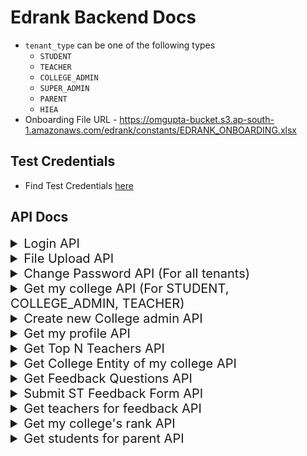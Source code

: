 # Edrank Backend Docs
- `tenant_type` can be one of the following types
    - `STUDENT`
    - `TEACHER`
    - `COLLEGE_ADMIN`
    - `SUPER_ADMIN`
    - `PARENT`
    - `HIEA`
- Onboarding File URL - https://omgupta-bucket.s3.ap-south-1.amazonaws.com/edrank/constants/EDRANK_ONBOARDING.xlsx
## Test Credentials

- Find Test Credentials [here](https://github.com/edrank/edrank_backend/blob/master/docs/CREDENTIALS.md)

## API Docs
<details>

<summary style="font-size:20px">Login API</summary>

`POST /login`
#### Request Headers
``` json
{
    "x-edrank-tenant-type":"COLLEGE_ADMIN"
}
```
#### Request Body
``` json
{
    "email":"omgupta1608@gmail.com",
    "password":"om123"
}
```
#### Response
``` json
{
    "data": {
        "access_token": "eyJhbGciOiJIUzI1NiIsInR5cCI6IkpXVCJ9.eyJ0ZW5hbnRfaWQiOjEsInRlbmFudF90eXBlIjoiQ09MTEVHRV9BRE1JTiIsImlzX2FjdGl2ZSI6dHJ1ZSwiZW1haWwiOiJvbWd1cHRhMTYwOEBnbWFpbC5jb20iLCJjaWQiOjF9.SSgtr0KiyA3-Zm-UKkaq0HrjUAHrpxvFitvW67k5tvE",
        "tenant_id": 1,
        "tenant_type": "COLLEGE_ADMIN",
        "user": {
            "id": 1,
            "cid": 1,
            "name": "Om",
            "email": "omgupta1608@gmail.com",
            "is_active": true
        }
    },
    "message": "Logged In"
}
```
</details>


<details>

<summary style="font-size:20px">File Upload API</summary>

`POST /file-upload`
#### Request Headers
``` json
{
    "Authorization":"Bearer eyJhbGciOiJIUzI1NiIsInR5cCI6IkpXVCJ9.eyJ0ZW5hbnRfaWQiOjEsInRlbmFudF90eXBlIjoiQ09MTEVHRV9BRE1JTiIsImlzX2FjdGl2ZSI6dHJ1ZSwiZW1haWwiOiJvbWd1cHRhMTYwOEBnbWFpbC5jb20ifQ.UFnQCWw_9lsD6bDqHx4RJalvNxwuTmSkeVzuCsQ_TlA"
}
```
#### Request Body (FORM DATA)
``` json
{
   "file": "FILE TO UPLOAD",
   "file_type": "COLLEGE_ONBOARDING"
}
```
#### Response
``` json
{
    "data": {
        "filepath": "https://omgupta-bucket.s3.ap-south-1.amazonaws.com/edrank/README.md",
        "file_registry_id": 2
    },
    "message": "File uploaded"
}
```

</details>

<details>

<summary style="font-size:20px">Change Password API (For all tenants)</summary>

`POST /change-password`
#### Request Headers
``` json
{
    "Authorization":"Bearer eyJhbGciOiJIUzI1NiIsInR5cCI6IkpXVCJ9.eyJ0ZW5hbnRfaWQiOjEsInRlbmFudF90eXBlIjoiQ09MTEVHRV9BRE1JTiIsImlzX2FjdGl2ZSI6dHJ1ZSwiZW1haWwiOiJvbWd1cHRhMTYwOEBnbWFpbC5jb20ifQ.UFnQCWw_9lsD6bDqHx4RJalvNxwuTmSkeVzuCsQ_TlA"
}
```
#### Request Body (FORM DATA)
``` json
{
   "old_password": "om123",
   "new_password": "om1234"
}
```
#### Response
``` json
{
    "data": {
        "tenant_type": "COLLEGE_ADMIN"
    },
    "message": "Password changed successfully!"
}
```

</details>


<details>

<summary style="font-size:20px">Get my college API (For STUDENT, COLLEGE_ADMIN, TEACHER)</summary>

`GET /college`
#### Request Headers
``` json
{
    "Authorization":"Bearer eyJhbGciOiJIUzI1NiIsInR5cCI6IkpXVCJ9.eyJ0ZW5hbnRfaWQiOjEsInRlbmFudF90eXBlIjoiQ09MTEVHRV9BRE1JTiIsImlzX2FjdGl2ZSI6dHJ1ZSwiZW1haWwiOiJvbWd1cHRhMTYwOEBnbWFpbC5jb20ifQ.UFnQCWw_9lsD6bDqHx4RJalvNxwuTmSkeVzuCsQ_TlA"
}
```
#### Response
``` json
{
    "data": {
        "college": {
            "id": 1,
            "name": "Maharaja Surajmal Institute",
            "email": "contact@msijanakpuri.com",
            "phone": "011-45656183",
            "website_url": "https://www.msijanakpuri.com/",
            "university_name": "Guru Gobind Singh Indraprastha University (GGSIPU)",
            "college_type": "SEMI_GOVT",
            "city": "New Delhi",
            "state": "Delhi",
            "onboarding_status": "ON_GOING",
            "is_active": true,
            "created_at": "2022-07-23T07:39:19Z",
            "updated_at": "2022-07-23T07:39:19Z"
        }
    },
    "message": "Fetched College"
}
```

</details>

<details>

<summary style="font-size:20px">Create new College admin API</summary>

`POST /create-college-admin`
#### Request Headers
``` json
{
    "Authorization":"Bearer eyJhbGciOiJIUzI1NiIsInR5cCI6IkpXVCJ9.eyJ0ZW5hbnRfaWQiOjEsInRlbmFudF90eXBlIjoiQ09MTEVHRV9BRE1JTiIsImlzX2FjdGl2ZSI6dHJ1ZSwiZW1haWwiOiJvbWd1cHRhMTYwOEBnbWFpbC5jb20ifQ.UFnQCWw_9lsD6bDqHx4RJalvNxwuTmSkeVzuCsQ_TlA"
}
```
#### Request Body (FORM DATA)
``` json
{
    "name":"Test Admin",
    "email":"omgupta1608+1@gmail.com"
}
```
#### Response
``` json
{
    "data": {
        "college_admin_id": 6
    },
    "message": "College Admin Created!"
}
```

</details>

<details>

<summary style="font-size:20px">Get my profile API</summary>

`GET /my-profile`
#### Request Headers
``` json
{
    "Authorization":"Bearer eyJhbGciOiJIUzI1NiIsInR5cCI6IkpXVCJ9.eyJ0ZW5hbnRfaWQiOjEsInRlbmFudF90eXBlIjoiQ09MTEVHRV9BRE1JTiIsImlzX2FjdGl2ZSI6dHJ1ZSwiZW1haWwiOiJvbWd1cHRhMTYwOEBnbWFpbC5jb20ifQ.UFnQCWw_9lsD6bDqHx4RJalvNxwuTmSkeVzuCsQ_TlA"
}
```
#### Response
``` json
{
    "data": {
        "profile": {
            "id": 1,
            "cid": 1,
            "name": "Om",
            "email": "omgupta1608@gmail.com",
            "is_active": true,
            "password": "$2a$14$MfY9CQYjnG7JS8Y8BYKOj.xiBm0DABfROWoYmh489sv8ifNTYqiJW",
            "created_at": "2022-07-23T06:42:01Z",
            "updated_at": "2022-07-24T15:45:52Z"
        }
    },
    "message": "My Profile fetched!"
}
```

</details>


<details>

<summary style="font-size:20px">Get Top N Teachers API</summary>

`POST /top-n-teachers`
#### Request Headers
``` json
{
    "Authorization":"Bearer eyJhbGciOiJIUzI1NiIsInR5cCI6IkpXVCJ9.eyJ0ZW5hbnRfaWQiOjEsInRlbmFudF90eXBlIjoiQ09MTEVHRV9BRE1JTiIsImlzX2FjdGl2ZSI6dHJ1ZSwiZW1haWwiOiJvbWd1cHRhMTYwOEBnbWFpbC5jb20ifQ.UFnQCWw_9lsD6bDqHx4RJalvNxwuTmSkeVzuCsQ_TlA"
}
```
#### Request Body
- In case of `COLLEGE`, `cid` is important (other keys must be present)
- In case of `NATIONAL`, no other fields are required (keys must be present)
- In case of `REGIONAL`, `city` is important (other keys must be present)
- In case of `STATE`, `state` is important (other keys must be present)
- Send "n" = -1 for getting all the data
``` json
{
    "request_type": "COLLEGE",
    "cid": 1,
    "city": "",
    "state": "",
    "n": 3
}
```
#### Response
``` json
{
    "data": {
        "teachers": [
            {
                "id": 3,
                "name": "Virat Kohli",
                "score": 91.08,
                "rank": 1,
                "college_name": "Maharaja Surajmal Institute"
            },
            {
                "id": 2,
                "name": "Rishi Dholkheria",
                "score": 83.98,
                "rank": 2,
                "college_name": "Maharaja Surajmal Institute"
            },
            {
                "id": 1,
                "name": "Kavita Pabreja",
                "score": 61.23,
                "rank": 3,
                "college_name": "Maharaja Surajmal Institute"
            }
        ]
    },
    "message": "Top 3 Teachers"
}
```

</details>


<details>

<summary style="font-size:20px">Get College Entity of my college API</summary>

`GET /my-college-entity/:entity?page=1&size=2`
#### Request Headers
``` json
{
    "Authorization":"Bearer eyJhbGciOiJIUzI1NiIsInR5cCI6IkpXVCJ9.eyJ0ZW5hbnRfaWQiOjEsInRlbmFudF90eXBlIjoiQ09MTEVHRV9BRE1JTiIsImlzX2FjdGl2ZSI6dHJ1ZSwiZW1haWwiOiJvbWd1cHRhMTYwOEBnbWFpbC5jb20ifQ.UFnQCWw_9lsD6bDqHx4RJalvNxwuTmSkeVzuCsQ_TlA"
}
```
#### Request Params
- Entity should be one of `teachers`, `parents`, `students`, `college_admins`

#### Query params
``` json
{
    "page":"1",
    "size":"2"
}
```
#### Response
``` json
{
    "data": {
        "college_admins": [
            {
                "id": 1,
                "cid": 1,
                "name": "Om",
                "email": "omgupta1608@gmail.com",
                "is_active": true,
                "password": "$2a$14$MfY9CQYjnG7JS8Y8BYKOj.xiBm0DABfROWoYmh489sv8ifNTYqiJW",
                "created_at": "2022-07-23T06:42:01Z",
                "updated_at": "2022-07-24T15:45:52Z"
            }
        ]
    },
    "message": "College Admins of your College!"
}
```

</details>


<details>

<summary style="font-size:20px">Get Feedback Questions API</summary>

`GET /feedback-questions/:type`
#### Request Headers
``` json
{
    "Authorization":"Bearer eyJhbGciOiJIUzI1NiIsInR5cCI6IkpXVCJ9.eyJ0ZW5hbnRfaWQiOjEsInRlbmFudF90eXBlIjoiQ09MTEVHRV9BRE1JTiIsImlzX2FjdGl2ZSI6dHJ1ZSwiZW1haWwiOiJvbWd1cHRhMTYwOEBnbWFpbC5jb20ifQ.UFnQCWw_9lsD6bDqHx4RJalvNxwuTmSkeVzuCsQ_TlA"
}
```
#### Request Params
- Type should be one of `ST`, `SC`, `PC`, `HC`


#### Response
``` json
{
    "data": {
        "questions": [
            {
                "id": 1,
                "title": "How was the teacher's subject knowledge?",
                "option_1": "Excellent",
                "option_2": "Very Good",
                "option_3": "Fair",
                "option_4": "Poor",
                "Option5": "Very Poor",
                "type": "ST",
                "is_active": "1",
                "created_at": "2022-08-06T19:29:40Z",
                "updated_at": "0001-01-01T00:00:00Z"
            },
            {
                "id": 2,
                "title": "How was the teacher's communication skills?",
                "option_1": "Excellent",
                "option_2": "Good",
                "option_3": "Satisfactory",
                "option_4": "Bad",
                "Option5": "Very Bad",
                "type": "ST",
                "is_active": "1",
                "created_at": "2022-08-06T19:29:40Z",
                "updated_at": "0001-01-01T00:00:00Z"
            }
        ],
        "type": "ST"
    },
    "message": "Feedback Questions"
}
```

</details>


<details>

<summary style="font-size:20px">Submit ST Feedback Form API</summary>

`POST /submit-feedback/ST`
#### Request Headers
``` json
{
    "Authorization":"Bearer eyJhbGciOiJIUzI1NiIsInR5cCI6IkpXVCJ9.eyJ0ZW5hbnRfaWQiOjEsInRlbmFudF90eXBlIjoiQ09MTEVHRV9BRE1JTiIsImlzX2FjdGl2ZSI6dHJ1ZSwiZW1haWwiOiJvbWd1cHRhMTYwOEBnbWFpbC5jb20ifQ.UFnQCWw_9lsD6bDqHx4RJalvNxwuTmSkeVzuCsQ_TlA"
}
```
#### Request Params
- Type should be one of `ST`, `SC`, `PC`, `HC`


#### Request Body
```json 
{
  "drive_id": 1,
  "feedbacks": [
    {
      "teacher_id": 1,
      "mcq": [
        {
          "question_id": 2,
          "answer_id": 4
        },
        {
          "question_id": 1,
          "answer_id": 3
        }
      ],
      "text_feedback": "Nice teaching."
    },
    {
      "teacher_id": 2,
      "mcq": [
        {
          "question_id": 1,
          "answer_id": 3
        }
      ],
      "text_feedback": "Poor teaching."
    }
  ]
}
```

#### Response
``` json
{
    "data": {},
    "message": "Feedback submitted!"
}
```

</details>




<details>

<summary style="font-size:20px">Get teachers for feedback API</summary>

`POST /get-feedback-teachers`
#### Request Headers
``` json
{
    "Authorization":"Bearer eyJhbGciOiJIUzI1NiIsInR5cCI6IkpXVCJ9.eyJ0ZW5hbnRfaWQiOjEsInRlbmFudF90eXBlIjoiQ09MTEVHRV9BRE1JTiIsImlzX2FjdGl2ZSI6dHJ1ZSwiZW1haWwiOiJvbWd1cHRhMTYwOEBnbWFpbC5jb20ifQ.UFnQCWw_9lsD6bDqHx4RJalvNxwuTmSkeVzuCsQ_TlA"
}
```

#### Request Body
```json 
{
    "course_id":1,
    "year": 3
}
```

#### Response
``` json
{
    "data": {
        "teachers": [
            {
                "id": 1,
                "cid": 1,
                "name": "Kavita Pabreja",
                "email": "omgupta1608+2@gmail.com",
                "alt_email": "omgupta1608+3@gmail.com",
                "department": "Computer Science",
                "course_id": 1,
                "designation": "Assistant Professor",
                "score": 61.23,
                "password": "$2a$14$/L8ug6Gb3Wh8G6/LT5AGYeuS.72Tmb6cLjUAot9T02DvGkt2R0miS",
                "is_active": true,
                "created_at": "2022-07-31T19:06:59Z",
                "updated_at": "2022-08-08T04:20:30Z"
            }
        ]
    },
    "message": "Teachers"
}
```

</details>


<details>

<summary style="font-size:20px">Get my college's rank API</summary>

`POST /get-my-colleges-rank`
#### Request Headers
``` json
{
    "Authorization":"Bearer eyJhbGciOiJIUzI1NiIsInR5cCI6IkpXVCJ9.eyJ0ZW5hbnRfaWQiOjEsInRlbmFudF90eXBlIjoiQ09MTEVHRV9BRE1JTiIsImlzX2FjdGl2ZSI6dHJ1ZSwiZW1haWwiOiJvbWd1cHRhMTYwOEBnbWFpbC5jb20ifQ.UFnQCWw_9lsD6bDqHx4RJalvNxwuTmSkeVzuCsQ_TlA"
}
```

#### Request Body
- In case of `NATIONAL`, no other fields are required (keys must be present)
- In case of `REGIONAL`, `city` is important (other keys must be present)
- In case of `STATE`, `state` is important (other keys must be present)
```json 
{
    "request_type": "REGIONAL",
    "cid": 2,
    "city": "New Delhi",
    "state": ""
}
```

#### Response
- if returned `-1` or `any errors` , check if input is correct, or else show can't get rank
``` json
{
    "data": {
        "rank": 1
    },
    "message": "My college rank"
}
```

</details>


<details>

<summary style="font-size:20px">Get students for parent API</summary>

`GET /get-my-students`
#### Request Headers
``` json
{
    "Authorization":"Bearer eyJhbGciOiJIUzI1NiIsInR5cCI6IkpXVCJ9.eyJ0ZW5hbnRfaWQiOjEsInRlbmFudF90eXBlIjoiQ09MTEVHRV9BRE1JTiIsImlzX2FjdGl2ZSI6dHJ1ZSwiZW1haWwiOiJvbWd1cHRhMTYwOEBnbWFpbC5jb20ifQ.UFnQCWw_9lsD6bDqHx4RJalvNxwuTmSkeVzuCsQ_TlA"
}
```

#### Response
``` json
{
    "data": {
        "students": [
            {
                "cid": 1,
                "name": "Test Student",
                "id": 1
            },
            {
                "cid": 1,
                "name": "Akshay Kumar",
                "id": 2
            }
        ]
    },
    "message": "My Students"
}
```

</details>
